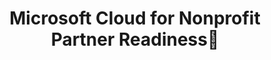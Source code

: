 ---
layout: planlist
title: Microsoft Cloud for Nonprofit Partner Readiness📃
permalink: /skilling/nonprofit
includemethod: all
includeplans:
- nonprofit resources
---